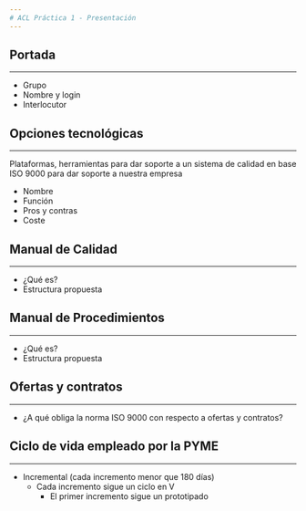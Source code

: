 ```yaml
---
# ACL Práctica 1 - Presentación
---
```

## Portada
---
- Grupo
- Nombre y login
- Interlocutor
## Opciones tecnológicas
---

Plataformas, herramientas para dar soporte a un sistema de calidad en base ISO 9000 para dar soporte a nuestra empresa

- Nombre
- Función
- Pros y contras
- Coste
## Manual de Calidad
---

- ¿Qué es?
- Estructura propuesta

## Manual de Procedimientos
---

- ¿Qué es?
- Estructura propuesta

## Ofertas y contratos
---

- ¿A qué obliga la norma ISO 9000 con respecto a ofertas y contratos?

## Ciclo de vida empleado por la PYME
---

- Incremental (cada incremento menor que 180 días)
	- Cada incremento sigue un ciclo en V
		- El primer incremento sigue un prototipado
